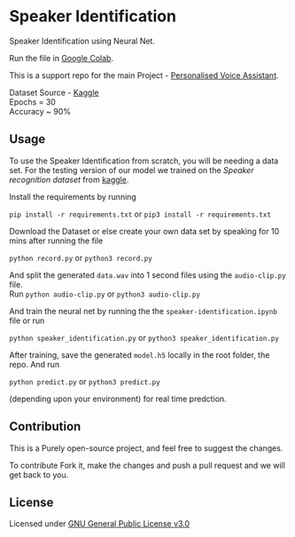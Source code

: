 # Speaker Identification

Speaker Identification using Neural Net.<br>

Run the file in [Google Colab](https://colab.research.google.com/drive/12lmdoBpwZkkrtI6jak9utgAYlpBEiEVM?usp=sharing).<br>

This is a support repo for the main Project - [Personalised Voice Assistant](https://github.com/SkyDocs/personalised-voice-assistant).

Dataset Source - [Kaggle](https://www.kaggle.com/kongaevans/speaker-recognition-dataset)<br>
Epochs = 30<br>
Accuracy ~ 90%<br>


## Usage

To use the Speaker Identification from scratch, you will be needing a data set. For the testing version of our model we trained on the *Speaker recognition dataset* from [kaggle](https://www.kaggle.com/kongaevans/speaker-recognition-dataset). <br>

Install the requirements by running 

`pip install -r requirements.txt` or `pip3 install -r requirements.txt`

Download the Dataset or else create your own data set by speaking for 10 mins after running the file

`python record.py` or `python3 record.py`

And split the generated `data.wav` into 1 second files using the `audio-clip.py` file.<br>
Run 
`python audio-clip.py` or `python3 audio-clip.py`

And train the neural net by running the the `speaker-identification.ipynb` file or run

`python speaker_identification.py` or `python3 speaker_identification.py`

After training, save the generated `model.h5` locally in the root folder, the repo. And run

`python predict.py` or `python3 predict.py` 

(depending upon your environment) for real time predction.


## Contribution

This is a Purely open-source project, and feel free to suggest the changes.<br>

To contribute Fork it, make the changes and push a pull request and we will get back to you.


## License

Licensed under [GNU General Public License v3.0](https://github.com/SkyDocs/speaker-identification/blob/master/LICENSE)
